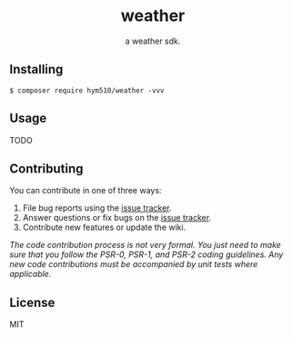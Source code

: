 <h1 align="center"> weather </h1>

<p align="center"> a weather sdk.</p>


## Installing

```shell
$ composer require hym510/weather -vvv
```

## Usage

TODO

## Contributing

You can contribute in one of three ways:

1. File bug reports using the [issue tracker](https://github.com/hym510/weather/issues).
2. Answer questions or fix bugs on the [issue tracker](https://github.com/hym510/weather/issues).
3. Contribute new features or update the wiki.

_The code contribution process is not very formal. You just need to make sure that you follow the PSR-0, PSR-1, and PSR-2 coding guidelines. Any new code contributions must be accompanied by unit tests where applicable._

## License

MIT